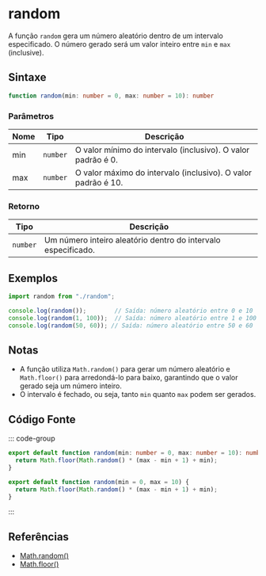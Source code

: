 # random

A função `random` gera um número aleatório dentro de um intervalo especificado. O número gerado será um valor inteiro entre `min` e `max` (inclusive).

## Sintaxe

```typescript
function random(min: number = 0, max: number = 10): number
```

### Parâmetros

| Nome  | Tipo     | Descrição                                      |
|-------|----------|------------------------------------------------|
| min   | `number` | O valor mínimo do intervalo (inclusivo). O valor padrão é 0. |
| max   | `number` | O valor máximo do intervalo (inclusivo). O valor padrão é 10. |

### Retorno

| Tipo    | Descrição                                      |
|---------|------------------------------------------------|
| `number` | Um número inteiro aleatório dentro do intervalo especificado. |

## Exemplos

```typescript
import random from "./random";

console.log(random());        // Saída: número aleatório entre 0 e 10
console.log(random(1, 100));  // Saída: número aleatório entre 1 e 100
console.log(random(50, 60)); // Saída: número aleatório entre 50 e 60
```

## Notas

- A função utiliza `Math.random()` para gerar um número aleatório e `Math.floor()` para arredondá-lo para baixo, garantindo que o valor gerado seja um número inteiro.
- O intervalo é fechado, ou seja, tanto `min` quanto `max` podem ser gerados.

## Código Fonte

::: code-group
```typescript
export default function random(min: number = 0, max: number = 10): number {
  return Math.floor(Math.random() * (max - min + 1) + min);
}
```

```javascript
export default function random(min = 0, max = 10) {
  return Math.floor(Math.random() * (max - min + 1) + min);
}
```
::: 

## Referências

- [Math.random()](https://developer.mozilla.org/pt-BR/docs/Web/JavaScript/Reference/Global_Objects/Math/random)
- [Math.floor()](https://developer.mozilla.org/pt-BR/docs/Web/JavaScript/Reference/Global_Objects/Math/floor)